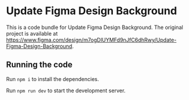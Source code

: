 
  # Update Figma Design Background

  This is a code bundle for Update Figma Design Background. The original project is available at https://www.figma.com/design/m7ogDlUYMFd9nJfC6dhRwy/Update-Figma-Design-Background.

  ## Running the code

  Run `npm i` to install the dependencies.

  Run `npm run dev` to start the development server.
  